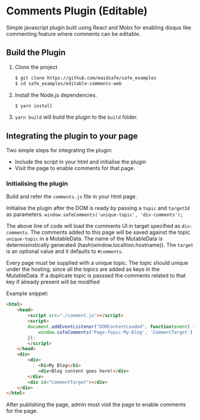 # Comments Plugin (Editable)

Simple javascript plugin built using React and Mobx for enabling disqus like commenting feature where comments can be editable.

## Build the Plugin

1. Clone the project
    ```bash
    $ git clone https://github.com/maidsafe/safe_examples
    $ cd safe_examples/editable-comments-web
    ```

2. Install the Node.js dependencies.
    ```bash
    $ yarn install
    ```

3. `yarn build` will build the plugin to the `build` folder.


## Integrating the plugin to your page

Two simple steps for integrating the plugin:

- Include the script in your html and initialise the plugin
- Visit the page to enable comments for that page.

### Initialising the plugin
Build and refer the `comments.js` file in your html page.

Initialise the plugin after the DOM is ready by passing a `topic` and `targetId` as parameters.
`window.safeComments('unique-topic', 'div-comments');`

The above line of code will load the comments UI in target specified as `div-comments`. The comments added to this 
page will be saved against the topic `unique-topic` in a MutableData. The name of the MutableData is 
determisinstically generated (hash(window.localtion.hostname)). The `target` is an optional value and it defaults to `#comments`.

Every page must be supplied with a unique topic. The topic should unique under the hosting, 
since all the topics are added as keys in the MutableData. If a duplicate topic is passsed the 
comments related to that key if already present will be modified

Example snippet:

```HTML
<html>
	<head>
		<script src="./comment.js"></script>
		<script>
		document.addEventListener("DOMContentLoaded", function(event) {
			window.safeComments('Page-Topic-My-Blog', 'CommentTarget');
		});
		</script>
	</head>
	<div>
		<div>
			<h1>My Blog</h1>
			<div>Blog content goes here!</div>
		</div>
		<div id="CommentTarget"></div>
	</div>
</html>
```

After publishing the page, admin must visit the page to enable comments for the page.
